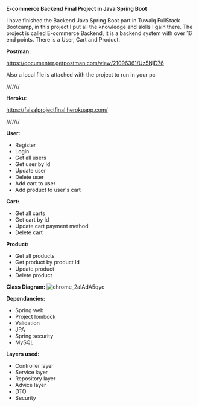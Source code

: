 **E-commerce Backend Final Project in Java Spring Boot**

I have finished the Backend Java Spring Boot part in Tuwaiq FullStack Bootcamp, in this project I put all the knowledge and skills I gain there. 
The project is called E-commerce Backend, it is a backend system with over 16 end points. There is a User, Cart and Product.


**Postman:**


https://documenter.getpostman.com/view/21096361/Uz5NjD76

Also a local file is attached with the project to run in your pc




///////

**Heroku:**

https://faisalprojectfinal.herokuapp.com/

///////

**User:**
- Register
- Login
- Get all users
- Get user by Id
- Update user
- Delete user
- Add cart to user
- Add product to user's cart

**Cart:**
- Get all carts
- Get cart by Id
- Update cart payment method
- Delete cart

**Product:**
- Get all products
- Get product by product Id
- Update product
- Delete product


**Class Diagram:**
![chrome_2aIAdA5qyc](https://user-images.githubusercontent.com/45186916/173199296-4588ec11-5724-4df5-bede-7cf333d501f0.png)





**Dependancies:**
- Spring web
- Project lombock
- Validation
- JPA
- Spring security
- MySQL


**Layers used:**
- Controller layer
- Service layer
- Repository layer
- Advice layer
- DTO
- Security
